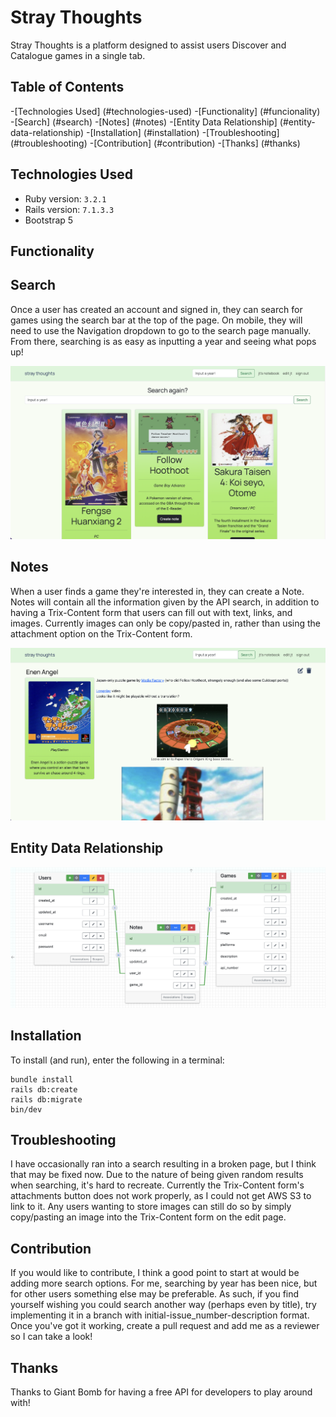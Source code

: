 # Stray Thoughts

Stray Thoughts is a platform designed to assist users Discover and Catalogue games in a single tab.

## Table of Contents
-[Technologies Used] (#technologies-used)
-[Functionality] (#funcionality)
    -[Search] (#search)
    -[Notes] (#notes)
-[Entity Data Relationship] (#entity-data-relationship)
-[Installation] (#installation)
-[Troubleshooting] (#troubleshooting)
-[Contribution] (#contribution)
-[Thanks] (#thanks)

## Technologies Used
- Ruby version: `3.2.1`
- Rails version: `7.1.3.3`
- Bootstrap 5

## Functionality

## Search
Once a user has created an account and signed in, they can search for games using the search bar at the top of the page. On mobile, they will need to use the Navigation dropdown to go to the search page manually. From there, searching is as easy as inputting a year and seeing what pops up!

![alt text](app/assets/images/search.png)

## Notes
When a user finds a game they're interested in, they can create a Note. Notes will contain all the information given by the API search, in addition to having a Trix-Content form that users can fill out with text, links, and images. Currently images can only be copy/pasted in, rather than using the attachment option on the Trix-Content form.

![alt text](app/assets/images/note.png)

## Entity Data Relationship
![alt text](app/assets/images/erd.png)

## Installation
To install (and run), enter the following in a terminal:
```
bundle install
rails db:create
rails db:migrate
bin/dev
```

## Troubleshooting
I have occasionally ran into a search resulting in a broken page, but I think that may be fixed now. Due to the nature of being given random results when searching, it's hard to recreate. Currently the Trix-Content form's attachments button does not work properly, as I could not get AWS S3 to link to it. Any users wanting to store images can still do so by simply copy/pasting an image into the Trix-Content form on the edit page.

## Contribution
If you would like to contribute, I think a good point to start at would be adding more search options. For me, searching by year has been nice, but for other users something else may be preferable. As such, if you find yourself wishing you could search another way (perhaps even by title), try implementing it in a branch with initial-issue_number-description format. Once you've got it working, create a pull request and add me as a reviewer so I can take a look!

## Thanks
Thanks to Giant Bomb for having a free API for developers to play around with!
